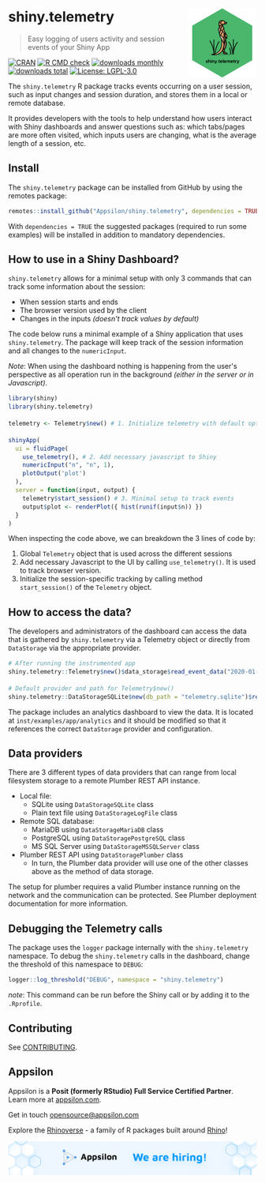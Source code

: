 # shiny.telemetry <a href="https://appsilon.github.io/shiny.telemetry/"><img src="man/figures/shiny-telemetry.png" alt="shiny.telemetry logo" style="float: right; height: 140px;"></a>

> Easy logging of users activity and session events of your Shiny App

[![CRAN](https://www.r-pkg.org/badges/version/shiny.telemetry)](https://cran.r-project.org/package=shiny.telemetry)
[![R CMD check](https://github.com/Appsilon/shiny.telemetry/actions/workflows/main.yml/badge.svg)](https://github.com/Appsilon/shiny.telemetry/actions/workflows/main.yml)
[![downloads monthly](https://cranlogs.r-pkg.org/badges/shiny.telemetry)](https://CRAN.R-project.org/package=shiny.telemetry)
[![downloads total](https://cranlogs.r-pkg.org/badges/grand-total/shiny.telemetry)](https://CRAN.R-project.org/package=shiny.telemetry)
[![License: LGPL-3.0](https://img.shields.io/badge/License-LGPL--3.0-blue.svg)](https://opensource.org/license/lgpl-3-0)

The `shiny.telemetry` R package tracks events occurring on a user session,
such as input changes and session duration, and stores them in a local or remote database.

It provides developers with the tools to help understand how users interact with Shiny dashboards
and answer questions such as: which tabs/pages are more often visited,
which inputs users are changing, what is the average length of a session, etc.

## Install

The `shiny.telemetry` package can be installed from GitHub by using the remotes package:

```R
remotes::install_github("Appsilon/shiny.telemetry", dependencies = TRUE)
```

With `dependencies = TRUE` the suggested packages (required to run some examples)
will be installed in addition to mandatory dependencies.

## How to use in a Shiny Dashboard?

`shiny.telemetry` allows for a minimal setup with only 3 commands
that can track some information about the session:

* When session starts and ends
* The browser version used by the client
* Changes in the inputs _(doesn't track values by default)_

The code below runs a minimal example of a Shiny application that uses `shiny.telemetry`.
The package will keep track of the session information and all changes to the `numericInput`.

_Note_: When using the dashboard nothing is happening from the user's perspective
as all operation run in the background _(either in the server or in Javascript)_.

```r
library(shiny)
library(shiny.telemetry)

telemetry <- Telemetry$new() # 1. Initialize telemetry with default options

shinyApp(
  ui = fluidPage(
    use_telemetry(), # 2. Add necessary javascript to Shiny
    numericInput("n", "n", 1),
    plotOutput('plot')
  ),
  server = function(input, output) {
    telemetry$start_session() # 3. Minimal setup to track events
    output$plot <- renderPlot({ hist(runif(input$n)) })
  }
)
```

When inspecting the code above, we can breakdown the 3 lines of code by:

1. Global `Telemetry` object that is used across the different sessions
2. Add necessary Javascript to the UI by calling `use_telemetry()`.
It is used to track browser version.
3. Initialize the session-specific tracking
by calling method `start_session()` of the `Telemetry` object.

## How to access the data?

The developers and administrators of the dashboard can access the data that is gathered by `shiny.telemetry` via a Telemetry object or directly from `DataStorage` via the appropriate provider.

```R
# After running the instrumented app
shiny.telemetry::Telemetry$new()$data_storage$read_event_data("2020-01-01", "2050-01-01")

# Default provider and path for Telemetry$new()
shiny.telemetry::DataStorageSQLite$new(db_path = "telemetry.sqlite")$read_event_data("2020-01-01", "2050-01-01")
```

The package includes an analytics dashboard to view the data.
It is located at `inst/examples/app/analytics` and it should be modified
so that it references the correct `DataStorage` provider and configuration.

## Data providers

There are 3 different types of data providers
that can range from local filesystem storage to a remote Plumber REST API instance.

* Local file:
  * SQLite using `DataStorageSQLite` class
  * Plain text file using `DataStorageLogFile` class
* Remote SQL database:
  * MariaDB using `DataStorageMariaDB` class
  * PostgreSQL using `DataStoragePostgreSQL` class
  * MS SQL Server using `DataStorageMSSQLServer` class
* Plumber REST API using `DataStoragePlumber` class
  * In turn, the Plumber data provider will use one of the other classes above
  as the method of data storage.

The setup for plumber requires a valid Plumber instance running on the network
and the communication can be protected.
See Plumber deployment documentation for more information.

## Debugging the Telemetry calls

The package uses the `logger` package internally with the `shiny.telemetry` namespace.
To debug the `shiny.telemetry` calls in the dashboard,
change the threshold of this namespace to `DEBUG`:

```r
logger::log_threshold("DEBUG", namespace = "shiny.telemetry")
```

_note_: This command can be run before the Shiny call or by adding it to the `.Rprofile`.

## Contributing

See [CONTRIBUTING](https://appsilon.github.io/shiny.telemetry/CONTRIBUTING.html).

## Appsilon

<img src="https://avatars0.githubusercontent.com/u/6096772" align="right" alt="" width="6%" />

Appsilon is a **Posit (formerly RStudio) Full Service Certified Partner**.<br/>
Learn more at [appsilon.com](https://www.appsilon.com).

Get in touch [opensource@appsilon.com](mailto:opensource@appsilon.com)

Explore the [Rhinoverse](https://rhinoverse.dev) - a family of R packages built around [Rhino](https://appsilon.github.io/rhino/)!

<a href = "https://www.appsilon.com/careers" target="_blank"><img src="https://raw.githubusercontent.com/Appsilon/website-cdn/gh-pages/WeAreHiring1.png" alt="We are hiring!"/></a>
